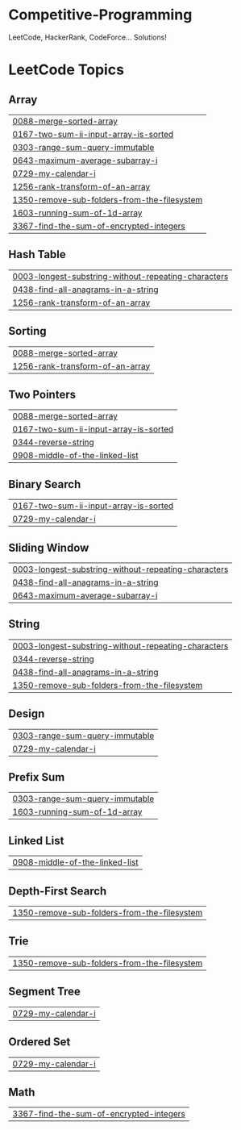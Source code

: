 # Competitive-Programming
LeetCode, HackerRank, CodeForce... Solutions!

<!---LeetCode Topics Start-->
# LeetCode Topics
## Array
|  |
| ------- |
| [0088-merge-sorted-array](https://github.com/TsehaynehGetaneh/Competitive-Programming/tree/master/0088-merge-sorted-array) |
| [0167-two-sum-ii-input-array-is-sorted](https://github.com/TsehaynehGetaneh/Competitive-Programming/tree/master/0167-two-sum-ii-input-array-is-sorted) |
| [0303-range-sum-query-immutable](https://github.com/TsehaynehGetaneh/Competitive-Programming/tree/master/0303-range-sum-query-immutable) |
| [0643-maximum-average-subarray-i](https://github.com/TsehaynehGetaneh/Competitive-Programming/tree/master/0643-maximum-average-subarray-i) |
| [0729-my-calendar-i](https://github.com/TsehaynehGetaneh/Competitive-Programming/tree/master/0729-my-calendar-i) |
| [1256-rank-transform-of-an-array](https://github.com/TsehaynehGetaneh/Competitive-Programming/tree/master/1256-rank-transform-of-an-array) |
| [1350-remove-sub-folders-from-the-filesystem](https://github.com/TsehaynehGetaneh/Competitive-Programming/tree/master/1350-remove-sub-folders-from-the-filesystem) |
| [1603-running-sum-of-1d-array](https://github.com/TsehaynehGetaneh/Competitive-Programming/tree/master/1603-running-sum-of-1d-array) |
| [3367-find-the-sum-of-encrypted-integers](https://github.com/TsehaynehGetaneh/Competitive-Programming/tree/master/3367-find-the-sum-of-encrypted-integers) |
## Hash Table
|  |
| ------- |
| [0003-longest-substring-without-repeating-characters](https://github.com/TsehaynehGetaneh/Competitive-Programming/tree/master/0003-longest-substring-without-repeating-characters) |
| [0438-find-all-anagrams-in-a-string](https://github.com/TsehaynehGetaneh/Competitive-Programming/tree/master/0438-find-all-anagrams-in-a-string) |
| [1256-rank-transform-of-an-array](https://github.com/TsehaynehGetaneh/Competitive-Programming/tree/master/1256-rank-transform-of-an-array) |
## Sorting
|  |
| ------- |
| [0088-merge-sorted-array](https://github.com/TsehaynehGetaneh/Competitive-Programming/tree/master/0088-merge-sorted-array) |
| [1256-rank-transform-of-an-array](https://github.com/TsehaynehGetaneh/Competitive-Programming/tree/master/1256-rank-transform-of-an-array) |
## Two Pointers
|  |
| ------- |
| [0088-merge-sorted-array](https://github.com/TsehaynehGetaneh/Competitive-Programming/tree/master/0088-merge-sorted-array) |
| [0167-two-sum-ii-input-array-is-sorted](https://github.com/TsehaynehGetaneh/Competitive-Programming/tree/master/0167-two-sum-ii-input-array-is-sorted) |
| [0344-reverse-string](https://github.com/TsehaynehGetaneh/Competitive-Programming/tree/master/0344-reverse-string) |
| [0908-middle-of-the-linked-list](https://github.com/TsehaynehGetaneh/Competitive-Programming/tree/master/0908-middle-of-the-linked-list) |
## Binary Search
|  |
| ------- |
| [0167-two-sum-ii-input-array-is-sorted](https://github.com/TsehaynehGetaneh/Competitive-Programming/tree/master/0167-two-sum-ii-input-array-is-sorted) |
| [0729-my-calendar-i](https://github.com/TsehaynehGetaneh/Competitive-Programming/tree/master/0729-my-calendar-i) |
## Sliding Window
|  |
| ------- |
| [0003-longest-substring-without-repeating-characters](https://github.com/TsehaynehGetaneh/Competitive-Programming/tree/master/0003-longest-substring-without-repeating-characters) |
| [0438-find-all-anagrams-in-a-string](https://github.com/TsehaynehGetaneh/Competitive-Programming/tree/master/0438-find-all-anagrams-in-a-string) |
| [0643-maximum-average-subarray-i](https://github.com/TsehaynehGetaneh/Competitive-Programming/tree/master/0643-maximum-average-subarray-i) |
## String
|  |
| ------- |
| [0003-longest-substring-without-repeating-characters](https://github.com/TsehaynehGetaneh/Competitive-Programming/tree/master/0003-longest-substring-without-repeating-characters) |
| [0344-reverse-string](https://github.com/TsehaynehGetaneh/Competitive-Programming/tree/master/0344-reverse-string) |
| [0438-find-all-anagrams-in-a-string](https://github.com/TsehaynehGetaneh/Competitive-Programming/tree/master/0438-find-all-anagrams-in-a-string) |
| [1350-remove-sub-folders-from-the-filesystem](https://github.com/TsehaynehGetaneh/Competitive-Programming/tree/master/1350-remove-sub-folders-from-the-filesystem) |
## Design
|  |
| ------- |
| [0303-range-sum-query-immutable](https://github.com/TsehaynehGetaneh/Competitive-Programming/tree/master/0303-range-sum-query-immutable) |
| [0729-my-calendar-i](https://github.com/TsehaynehGetaneh/Competitive-Programming/tree/master/0729-my-calendar-i) |
## Prefix Sum
|  |
| ------- |
| [0303-range-sum-query-immutable](https://github.com/TsehaynehGetaneh/Competitive-Programming/tree/master/0303-range-sum-query-immutable) |
| [1603-running-sum-of-1d-array](https://github.com/TsehaynehGetaneh/Competitive-Programming/tree/master/1603-running-sum-of-1d-array) |
## Linked List
|  |
| ------- |
| [0908-middle-of-the-linked-list](https://github.com/TsehaynehGetaneh/Competitive-Programming/tree/master/0908-middle-of-the-linked-list) |
## Depth-First Search
|  |
| ------- |
| [1350-remove-sub-folders-from-the-filesystem](https://github.com/TsehaynehGetaneh/Competitive-Programming/tree/master/1350-remove-sub-folders-from-the-filesystem) |
## Trie
|  |
| ------- |
| [1350-remove-sub-folders-from-the-filesystem](https://github.com/TsehaynehGetaneh/Competitive-Programming/tree/master/1350-remove-sub-folders-from-the-filesystem) |
## Segment Tree
|  |
| ------- |
| [0729-my-calendar-i](https://github.com/TsehaynehGetaneh/Competitive-Programming/tree/master/0729-my-calendar-i) |
## Ordered Set
|  |
| ------- |
| [0729-my-calendar-i](https://github.com/TsehaynehGetaneh/Competitive-Programming/tree/master/0729-my-calendar-i) |
## Math
|  |
| ------- |
| [3367-find-the-sum-of-encrypted-integers](https://github.com/TsehaynehGetaneh/Competitive-Programming/tree/master/3367-find-the-sum-of-encrypted-integers) |
<!---LeetCode Topics End-->